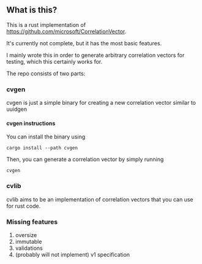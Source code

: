 ## What is this?
This is a rust implementation of https://github.com/microsoft/CorrelationVector.

It's currently not complete, but it has the most basic features.

I mainly wrote this in order to generate arbitrary correlation vectors for testing, which this certainly works for.

The repo consists of two parts:
### cvgen
cvgen is just a simple binary for creating a new correlation vector similar to uuidgen
#### cvgen instructions
You can install the binary using
```
cargo install --path cvgen
```

Then, you can generate a correlation vector by simply running
```
cvgen
```
### cvlib
cvlib aims to be an implementation of correlation vectors that you can use for rust code. 


### Missing features
1. oversize
2. immutable
3. validations
4. (probably will not implement) v1 specification
